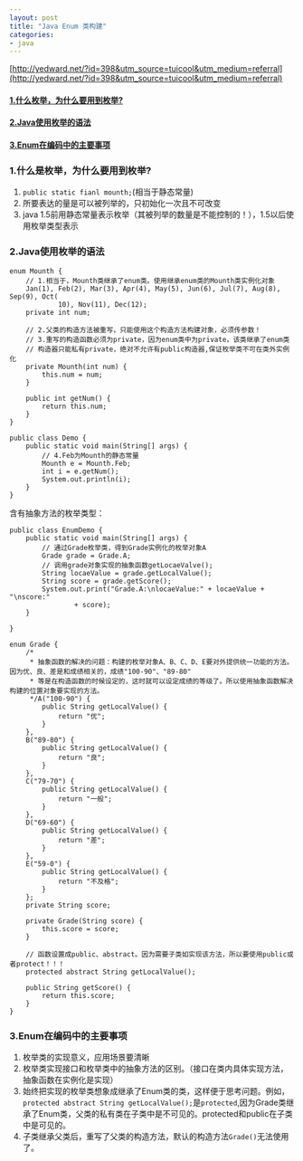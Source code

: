 ```yaml
---
layout: post
title: "Java Enum 类构建"
categories:
- java
---
```


[http://yedward.net/?id=398&utm_source=tuicool&utm_medium=referral](http://yedward.net/?id=398&utm_source=tuicool&utm_medium=referral)<br/>
[]()
#### <a href="#1">1.什么枚举，为什么要用到枚举?</a> ####
#### <a href="#2">2.Java使用枚举的语法</a> ####
#### <a href="#3">3.Enum在编码中的主要事项</a> ####

### <a name="1"></a>1.什么是枚举，为什么要用到枚举? ###

1. `public static fianl mounth;`(相当于静态常量)
2. 所要表达的量是可以被列举的，只初始化一次且不可改变
3. java 1.5前用静态常量表示枚举（其被列举的数量是不能控制的！），1.5以后使用枚举类型表示
### <a name="2"></a>2.Java使用枚举的语法 ###
	enum Mounth {
		// 1.相当于，Mounth类继承了enum类。使用继承enum类的Mounth类实例化对象
		Jan(1), Feb(2), Mar(3), Apr(4), May(5), Jun(6), Jul(7), Aug(8), Sep(9), Oct(
				10), Nov(11), Dec(12);
		private int num;
	
		// 2.父类的构造方法被重写，只能使用这个构造方法构建对象，必须传参数！
		// 3.重写的构造函数必须为private，因为enum类中为private，该类继承了enum类
		// 构造器只能私有private，绝对不允许有public构造器,保证枚举类不可在类外实例化
		private Mounth(int num) {
			this.num = num;
		}
	
		public int getNum() {
			return this.num;
		}
	}
	
	public class Demo {
		public static void main(String[] args) {
			// 4.Feb为Mounth的静态常量
			Mounth e = Mounth.Feb;
			int i = e.getNum();
			System.out.println(i);
		}
	}

含有抽象方法的枚举类型：

	public class EnumDemo {
		public static void main(String[] args) {
			// 通过Grade枚举类，得到Grade实例化的枚举对象A
			Grade grade = Grade.A;
			// 调用grade对象实现的抽象函数getLocaeValve();
			String locaeValue = grade.getLocalValue();
			String score = grade.getScore();
			System.out.print("Grade.A:\nlocaeValue:" + locaeValue + "\nscore:"
					+ score);
		}
	
	}
	
	enum Grade {
		/*
		 * 抽象函数的解决的问题：构建的枚举对象A、B、C、D、E要对外提供统一功能的方法。因为优、良、差是和成绩相关的，成绩"100-90"、"89-80"
		 * 等是在构造函数的时候设定的，这时就可以设定成绩的等级了。所以使用抽象函数解决构建的位置对象要实现的方法。
		 */A("100-90") {
			public String getLocalValue() {
				return "优";
			}
		},
		B("89-80") {
			public String getLocalValue() {
				return "良";
			}
		},
		C("79-70") {
			public String getLocalValue() {
				return "一般";
			}
		},
		D("69-60") {
			public String getLocalValue() {
				return "差";
			}
		},
		E("59-0") {
			public String getLocalValue() {
				return "不及格";
			}
		};
		private String score;
	
		private Grade(String score) {
			this.score = score;
		}
	
		// 函数设置成public、abstract。因为需要子类如实现该方法，所以要使用public或者protect！！！
		protected abstract String getLocalValue();
	
		public String getScore() {
			return this.score;
		}
	}
### <a name="3"></a>3.Enum在编码中的主要事项 ###

1. 枚举类的实现意义，应用场景要清晰
2. 枚举类实现接口和枚举类中的抽象方法的区别。（接口在类内具体实现方法，抽象函数在实例化是实现）
3. 始终把实现的枚举类想象成继承了Enum类的类，这样便于思考问题。例如，`protected abstract String getLocalValue();`是`protected`,因为Grade类继承了Enum类，父类的私有类在子类中是不可见的。protected和public在子类中是可见的。
4. 子类继承父类后，重写了父类的构造方法，默认的构造方法`Grade()`无法使用了。